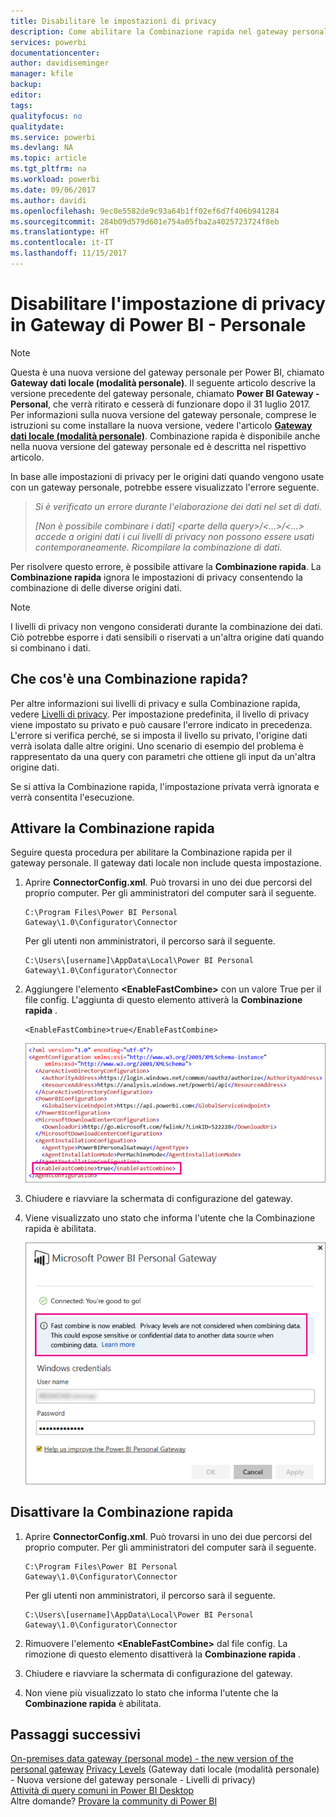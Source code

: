 ```yaml
---
title: Disabilitare le impostazioni di privacy
description: Come abilitare la Combinazione rapida nel gateway personale per disabilitare le impostazioni di privacy per l'aggiornamento.
services: powerbi
documentationcenter: 
author: davidiseminger
manager: kfile
backup: 
editor: 
tags: 
qualityfocus: no
qualitydate: 
ms.service: powerbi
ms.devlang: NA
ms.topic: article
ms.tgt_pltfrm: na
ms.workload: powerbi
ms.date: 09/06/2017
ms.author: davidi
ms.openlocfilehash: 9ec0e5582de9c93a64b1ff02ef6d7f406b941284
ms.sourcegitcommit: 284b09d579d601e754a05fba2a4025723724f8eb
ms.translationtype: HT
ms.contentlocale: it-IT
ms.lasthandoff: 11/15/2017
---
```

# <a name="disable-privacy-setting-in-power-bi-gateway---personal"></a>Disabilitare l'impostazione di privacy in Gateway di Power BI - Personale
> [!NOTE]
> Questa è una nuova versione del gateway personale per Power BI, chiamato **Gateway dati locale (modalità personale)**. Il seguente articolo descrive la versione precedente del gateway personale, chiamato **Power BI Gateway - Personal**, che verrà ritirato e cesserà di funzionare dopo il 31 luglio 2017. Per informazioni sulla nuova versione del gateway personale, comprese le istruzioni su come installare la nuova versione, vedere l'articolo [**Gateway dati locale (modalità personale)**](service-gateway-personal-mode.md). Combinazione rapida è disponibile anche nella nuova versione del gateway personale ed è descritta nel rispettivo articolo.
> 
> 

In base alle impostazioni di privacy per le origini dati quando vengono usate con un gateway personale, potrebbe essere visualizzato l'errore seguente.

> *Si è verificato un errore durante l'elaborazione dei dati nel set di dati.*
> 
> *[Non è possibile combinare i dati] &lt;parte della query&gt;/&lt;…&gt;/&lt;…&gt; accede a origini dati i cui livelli di privacy non possono essere usati contemporaneamente. Ricompilare la combinazione di dati.*
> 
> 

Per risolvere questo errore, è possibile attivare la **Combinazione rapida**. La **Combinazione rapida** ignora le impostazioni di privacy consentendo la combinazione di delle diverse origini dati.

> [!NOTE]
> I livelli di privacy non vengono considerati durante la combinazione dei dati. Ciò potrebbe esporre i dati sensibili o riservati a un'altra origine dati quando si combinano i dati.
> 
> 

## <a name="what-is-fast-combine"></a>Che cos'è una Combinazione rapida?
Per altre informazioni sui livelli di privacy e sulla Combinazione rapida, vedere [Livelli di privacy](https://support.office.com/en-us/article/Privacy-levels-Power-Query-CC3EDE4D-359E-4B28-BC72-9BEE7900B540). Per impostazione predefinita, il livello di privacy viene impostato su privato e può causare l'errore indicato in precedenza. L'errore si verifica perché, se si imposta il livello su privato, l'origine dati verrà isolata dalle altre origini. Uno scenario di esempio del problema è rappresentato da una query con parametri che ottiene gli input da un'altra origine dati.

Se si attiva la Combinazione rapida, l'impostazione privata verrà ignorata e verrà consentita l'esecuzione.

## <a name="turn-on-fast-combine"></a>Attivare la Combinazione rapida
Seguire questa procedura per abilitare la Combinazione rapida per il gateway personale. Il gateway dati locale non include questa impostazione.

1. Aprire **ConnectorConfig.xml**.  Può trovarsi in uno dei due percorsi del proprio computer.  Per gli amministratori del computer sarà il seguente.
   
    <pre><code>C:\Program Files\Power BI Personal Gateway\1.0\Configurator\Connector</code></pre>
   
    Per gli utenti non amministratori, il percorso sarà il seguente.
   
    <pre><code>C:\Users\[username]\AppData\Local\Power BI Personal Gateway\1.0\Configurator\Connector</code></pre>
2. Aggiungere l'elemento **&lt;EnableFastCombine&gt;** con un valore True per il file config. L'aggiunta di questo elemento attiverà la **Combinazione rapida** .
   
   <pre><code>&lt;EnableFastCombine&gt;true&lt;/EnableFastCombine&gt;</code></pre>
   
   ![](media/refresh-enable-fast-combine/configfile.png)
3. Chiudere e riavviare la schermata di configurazione del gateway.
4. Viene visualizzato uno stato che informa l'utente che la Combinazione rapida è abilitata.
   
   ![](media/refresh-enable-fast-combine/fastcombineenabled.png)

## <a name="turn-off-fast-combine"></a>Disattivare la Combinazione rapida
1. Aprire **ConnectorConfig.xml**.  Può trovarsi in uno dei due percorsi del proprio computer.  Per gli amministratori del computer sarà il seguente.
   
    <pre><code>C:\Program Files\Power BI Personal Gateway\1.0\Configurator\Connector</code></pre>
   
    Per gli utenti non amministratori, il percorso sarà il seguente.
   
    <pre><code>C:\Users\[username]\AppData\Local\Power BI Personal Gateway\1.0\Configurator\Connector</code></pre>
2. Rimuovere l'elemento **&lt;EnableFastCombine&gt;** dal file config. La rimozione di questo elemento disattiverà la **Combinazione rapida** .
3. Chiudere e riavviare la schermata di configurazione del gateway.
4. Non viene più visualizzato lo stato che informa l'utente che la **Combinazione rapida** è abilitata.

## <a name="next-steps"></a>Passaggi successivi
[On-premises data gateway (personal mode) - the new version of the personal gateway](service-gateway-personal-mode.md)
[Privacy Levels](https://support.office.com/en-us/article/Privacy-levels-Power-Query-CC3EDE4D-359E-4B28-BC72-9BEE7900B540) (Gateway dati locale (modalità personale) - Nuova versione del gateway personale - Livelli di privacy)  
[Attività di query comuni in Power BI Desktop](desktop-common-query-tasks.md)  
Altre domande? [Provare la community di Power BI](http://community.powerbi.com/)

